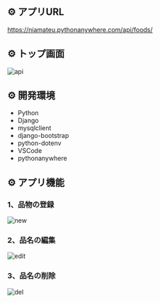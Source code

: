 ## :gear: アプリURL

https://niamateu.pythonanywhere.com/api/foods/


## :gear: トップ画面

![api](https://github.com/user-attachments/assets/faa0e32e-09b1-4307-b009-9f63df9ae287)

## :gear: 開発環境 

- Python
- Django
- mysqlclient
- django-bootstrap
- python-dotenv
- VSCode
- pythonanywhere

## :gear: アプリ機能

### 1、品物の登録

![new](https://github.com/user-attachments/assets/444ee11f-f880-4be9-bd84-a23c05b7d8d2)

### 2、品名の編集

![edit](https://github.com/user-attachments/assets/f57b0a80-eaa3-43da-a9b7-619671cbb751)

### 3、品名の削除

![del](https://github.com/user-attachments/assets/df30fbe7-42a6-47cc-85e6-8985d10ddba9)

